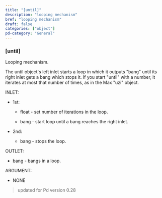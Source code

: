```yaml
---
title: "[until]"
description: "looping mechanism"
bref: "looping mechanism"
draft: false
categories: ["object"]
pd-category: "General"
---
```


### [until]

Looping mechanism.

The until object's left inlet starts a loop in which it outputs "bang" until its right inlet gets a bang which stops it. If you start "until" with a number,  it iterates at most that number of times,  as in the Max "uzi" object.


INLET:

- 1st:

  - float - set number of iterations in the loop.

  - bang - start loop until a bang reaches the right inlet.

- 2nd:

  - bang - stops the loop.

OUTLET:

- bang - bangs in a loop.

ARGUMENT:

- NONE
 

 
> updated for Pd version 0.28